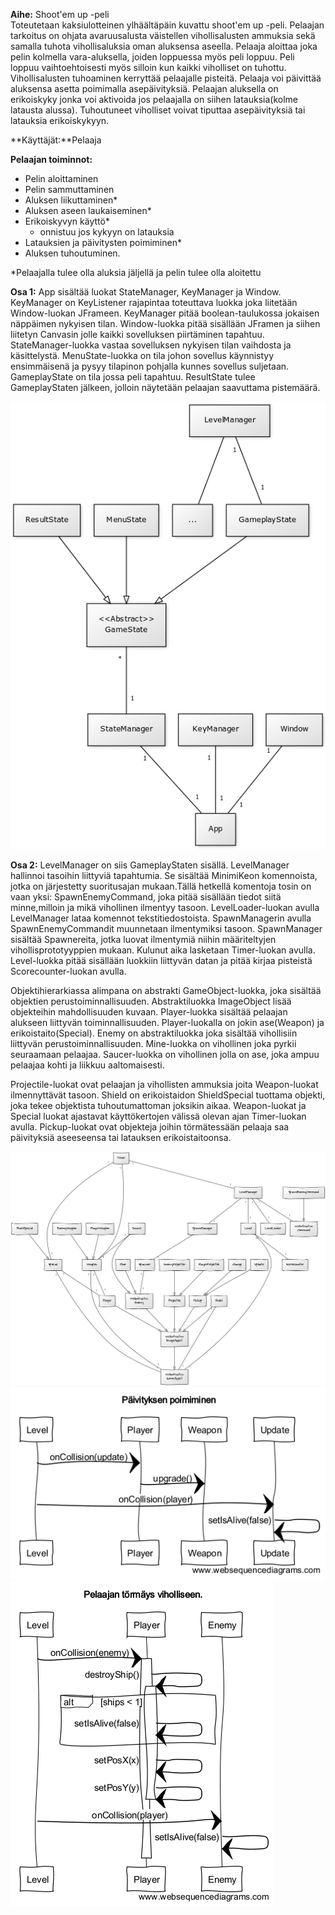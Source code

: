 **Aihe:** Shoot'em up -peli  <br />
Toteutetaan kaksiulotteinen  ylhäältäpäin kuvattu shoot'em up -peli. Pelaajan tarkoitus on ohjata avaruusalusta väistellen vihollisalusten ammuksia sekä samalla tuhota vihollisaluksia oman aluksensa aseella. Pelaaja aloittaa joka pelin kolmella vara-aluksella, joiden loppuessa myös peli loppuu. Peli loppuu vaihtoehtoisesti myös silloin kun kaikki viholliset on tuhottu. Vihollisalusten tuhoaminen kerryttää pelaajalle pisteitä. Pelaaja voi päivittää aluksensa asetta poimimalla asepäivityksiä. Pelaajan aluksella on erikoiskyky jonka voi aktivoida jos pelaajalla on siihen latauksia(kolme latausta alussa). Tuhoutuneet  viholliset voivat tiputtaa asepäivityksiä tai latauksia erikoiskykyyn.

**Käyttäjät:**Pelaaja

**Pelaajan toiminnot:**
  * Pelin aloittaminen
  * Pelin sammuttaminen
  * Aluksen liikuttaminen*
  * Aluksen aseen laukaiseminen*
  * Erikoiskyvyn käyttö*
    * onnistuu jos kykyyn on latauksia
  * Latauksien ja päivitysten poimiminen*
  * Aluksen tuhoutuminen.
  
*Pelaajalla tulee olla aluksia jäljellä ja pelin tulee olla aloitettu

**Osa 1:**
App sisältää luokat StateManager, KeyManager ja Window. KeyManager on KeyListener rajapintaa toteuttava luokka joka liitetään Window-luokan JFrameen. KeyManager pitää boolean-taulukossa jokaisen näppäimen nykyisen tilan. Window-luokka pitää sisällään JFramen ja siihen liitetyn Canvasin jolle kaikki sovelluksen piirtäminen tapahtuu. StateManager-luokka vastaa sovelluksen nykyisen tilan vaihdosta ja käsittelystä. MenuState-luokka on tila johon sovellus käynnistyy ensimmäisenä ja pysyy tilapinon pohjalla kunnes sovellus suljetaan. GameplayState on tila jossa peli tapahtuu. ResultState tulee GameplayStaten jälkeen, jolloin näytetään pelaajan saavuttama pistemäärä.

![luokkakaavio osa1](/dokumentointi/luokkakaavio1.png)

**Osa 2:**
LevelManager on siis GameplayStaten sisällä. LevelManager hallinnoi tasoihin liittyviä tapahtumia. Se sisältää MinimiKeon komennoista, jotka on järjestetty suoritusajan mukaan.Tällä hetkellä komentoja tosin on vaan yksi: SpawnEnemyCommand, joka pitää sisällään tiedot siitä minne,milloin ja mikä vihollinen ilmentyy tasoon. LevelLoader-luokan avulla LevelManager lataa komennot tekstitiedostoista. SpawnManagerin avulla SpawnEnemyCommandit muunnetaan ilmentymiksi tasoon. SpawnManager sisältää Spawnereita, jotka luovat ilmentymiä niihin määriteltyjen vihollisprototyyppien mukaan. Kulunut aika lasketaan Timer-luokan avulla. Level-luokka pitää sisällään luokkiin liittyvän datan ja pitää kirjaa pisteistä Scorecounter-luokan avulla.

Objektihierarkiassa alimpana on abstrakti GameObject-luokka, joka sisältää objektien perustoiminnallisuuden. Abstraktiluokka ImageObject lisää objekteihin mahdollisuuden kuvaan. Player-luokka sisältää pelaajan alukseen liittyvän toiminnallisuuden. Player-luokalla on jokin ase(Weapon) ja erikoistaito(Special). Enemy on abstraktiluokka joka sisältää vihollisiin liittyvän perustoiminnallisuuden. Mine-luokka on vihollinen joka pyrkii seuraamaan pelaajaa. Saucer-luokka on vihollinen jolla on ase, joka ampuu pelaajaa kohti ja liikkuu aaltomaisesti. 
 
Projectile-luokat ovat pelaajan ja vihollisten ammuksia joita Weapon-luokat ilmennyttävät tasoon. Shield on erikoistaidon ShieldSpecial tuottama objekti, joka tekee objektista tuhoutumattoman joksikin aikaa. Weapon-luokat ja Special luokat ajastavat käyttökertojen välissä olevan ajan Timer-luokan avulla. Pickup-luokat ovat objekteja joihin törmätessään pelaaja saa päivityksiä aseeseensa tai latauksen erikoistaitoonsa.

![luokkakaavio osa2](/dokumentointi/luokkakaavio2.png)
![Poimiminen](/dokumentointi/poimiminen.png)
![Viholliseen törmäys](/dokumentointi/viholliseentormays.png)
